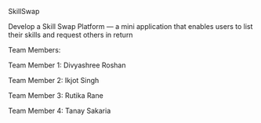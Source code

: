SkillSwap

Develop a Skill Swap Platform — a mini application that enables users to list their skills and
request others in return


Team Members:

Team Member 1: Divyashree Roshan

Team Member 2: Ikjot Singh

Team Member 3: Rutika Rane

Team Member 4: Tanay Sakaria
